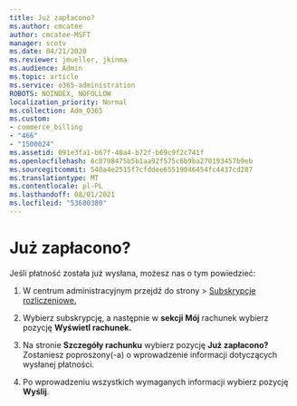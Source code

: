 ```yaml
---
title: Już zapłacono?
ms.author: cmcatee
author: cmcatee-MSFT
manager: scotv
ms.date: 04/21/2020
ms.reviewer: jmueller, jkinma
ms.audience: Admin
ms.topic: article
ms.service: o365-administration
ROBOTS: NOINDEX, NOFOLLOW
localization_priority: Normal
ms.collection: Adm_O365
ms.custom:
- commerce_billing
- "466"
- "1500024"
ms.assetid: 091e3fa1-b67f-40a4-b72f-b69c9f2c741f
ms.openlocfilehash: 6c0798475b5b1aa92f575c6b9ba270193457b9eb
ms.sourcegitcommit: 540a4e2515f7cfddee65519046454fc4437cd287
ms.translationtype: MT
ms.contentlocale: pl-PL
ms.lasthandoff: 08/01/2021
ms.locfileid: "53680380"
---
```

# <a name="already-paid"></a>Już zapłacono?

Jeśli płatność została już wysłana, możesz nas o tym powiedzieć:
  
1. W centrum administracyjnym przejdź  do strony \> [Subskrypcje rozliczeniowe.](https://go.microsoft.com/fwlink/p/?linkid=842054)

2. Wybierz subskrypcję, a następnie w **sekcji Mój** rachunek wybierz pozycję **Wyświetl rachunek.**

3. Na stronie **Szczegóły rachunku** wybierz pozycję **Już zapłacono?** Zostaniesz poproszony(-a) o wprowadzenie informacji dotyczących wysłanej płatności.

4. Po wprowadzeniu wszystkich wymaganych informacji wybierz pozycję **Wyślij**.